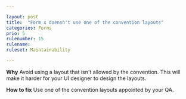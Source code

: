 ```yaml
---

layout: post
title:  "Form x doensn't use one of the convention layouts"
categories: Forms
prio: 5
rulenumber: 15
rulename: 
ruleset: Maintainability

---
```


**Why**
Avoid using a layout that isn't allowed by the convention. This will make it harder for your UI designer to design the layouts.

**How to fix**
Use one of the convention layouts appointed by your QA.